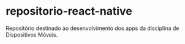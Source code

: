 # repositorio-react-native
Repositório destinado ao desenvolvimento dos apps da disciplina de Dispositivos Móveis.

